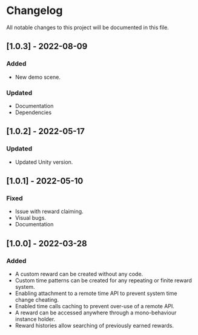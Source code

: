 # Changelog
All notable changes to this project will be documented in this file.

## [1.0.3] - 2022-08-09
### Added
- New demo scene.
### Updated
- Documentation
- Dependencies

## [1.0.2] - 2022-05-17
### Updated
- Updated Unity version.

## [1.0.1] - 2022-05-10
### Fixed
- Issue with reward claiming.
- Visual bugs.
- Documentation

## [1.0.0] - 2022-03-28
### Added
- A custom reward can be created without any code.
- Custom time patterns can be created for any repeating or finite reward system.
- Enabling attachment to a remote time API to prevent system time change cheating.
- Enabled time calls caching to prevent over-use of a remote API.
- A reward can be accessed anywhere through a mono-behaviour instance holder.
- Reward histories allow searching of previously earned rewards.



